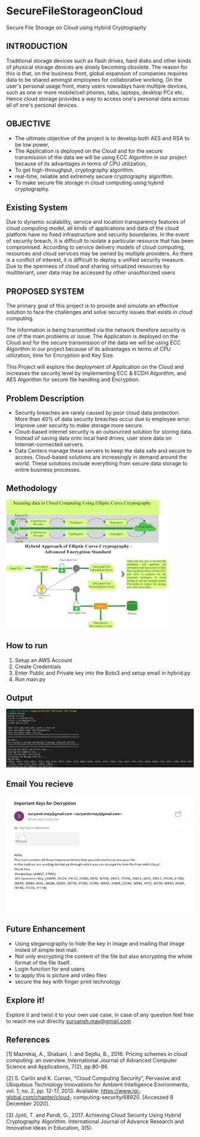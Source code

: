 # SecureFileStorageonCloud
Secure File Storage on Cloud using Hybrid Cryptography

## INTRODUCTION       

  Traditional storage devices such as flash drives, hard disks and other kinds of physical storage devices are slowly becoming obsolete. The reason for this is that, on the business front, global expansion of companies requires data to be shared amongst employees for collaborative working. On the user's personal usage front, many users nowadays have multiple devices, such as one or more mobile/cell phones, tabs, laptops, desktop PCs etc. Hence cloud storage provides a way to access one's personal data across all of one's personal devices.     

## OBJECTIVE

- The ultimate objective of the project is to develop both AES and RSA to be low power,
- The Application is deployed on the Cloud and for the secure transmission of the data we will be using ECC Algorithm in our project because of its advantages in terms of CPU utilization, 
- To get  high-throughput, cryptography algorithm.
- real-time, reliable and extremely secure cryptography algorithm.
- To make secure file storage in cloud computing using hybrid cryptography.

## Existing System

Due to dynamic scalability, service and location transparency features of cloud computing model, all kinds of applications and data of the cloud platform have no fixed infrastructure and security boundaries. In the event of security breach, it is difficult to isolate a particular resource that has been compromised. According to service delivery models of cloud computing, resources and cloud services may be owned by multiple providers. As there is a conflict of interest, it is difficult to deploy a unified security measure. Due to the openness of cloud and sharing virtualized resources by multitenant, user data may be accessed by other unauthorized users

## PROPOSED SYSTEM
The primary goal of this project is to provide and simulate an effective solution to face the challenges and solve security issues that exists in cloud computing.

The Information is being transmitted via the network therefore security is one of the main problems or issue. The Application is deployed on the Cloud and for the secure transmission of the data we will be using ECC Algorithm in our project because of its advantages in terms of CPU utilization, time for Encryption and Key Size. 

This Project will explore the deployment of Application on the Cloud and increases the security level by implementing ECC & ECDH Algorithm, and AES Algorithm for secure file handling and Encryption.

## Problem Description

- Security breaches are rarely caused by poor cloud data protection. More than 40% of data security breaches occur due to employee error. Improve user security to make storage more secure.
- Cloud-based internet security is an outsourced solution for storing data. Instead of saving data onto local hard drives, user store data on Internet-connected servers.
- Data Centers manage these servers to keep the data safe and secure to access. Cloud-based solutions are increasingly in demand around the world. These solutions include everything from secure data storage to entire business processes.

## Methodology

![alt text](https://github.com/Suryansh555/SecureFileStorageonCloud/blob/main/Images/Methodology.png)

## How to run

1) Setup an AWS Account
2) Create Credentials
3) Enter Public and Private key into the Boto3 and setup email in hybrid.py
4) Run main.py

## Output

![alt text](https://github.com/Suryansh555/SecureFileStorageonCloud/blob/main/Images/Output.png)

## Email You recieve

![alt text](https://github.com/Suryansh555/SecureFileStorageonCloud/blob/main/Images/Email.png)

## Future Enhancement

- Using steganography to hide the key in image and mailing that image insted of simple text mail.
- Not only encrypting the content of the file but also encrypting the whole format of the file itself.
- Login function for end users
- to apply this is picture and video files
- secure the key with finger print technology

## Explore it!

Explore it and twist it to your own use case, in case of any question feel free to reach me out directly suryansh.may@gmail.com .

## References

[1] Mazrekaj, A., Shabani, I. and Sejdiu, B., 2016. Pricing schemes
in   cloud  computing:  an  overview. International  Journal  of
Advanced Computer Science and Applications, 7(2), pp.80-86.

[2] S. Carlin and K. Curran, “Cloud Computing
Security”, Pervasive and Ubiquitous Technology Innovations for
Ambient Intelligence  Environments,  vol.  1,  no.  2,  pp.  12-17,
2013. Available: https://www.igi-global.com/chapter/cloud-
computing-security/68920. [Accessed 8 December 2020].

[3] Jyoti, T. and Pandi, G., 2017. Achieving Cloud Security Using
Hybrid  Cryptography   Algorithm. International  Journal  of
Advance Research and Innovative Ideas in Education, 3(5).



